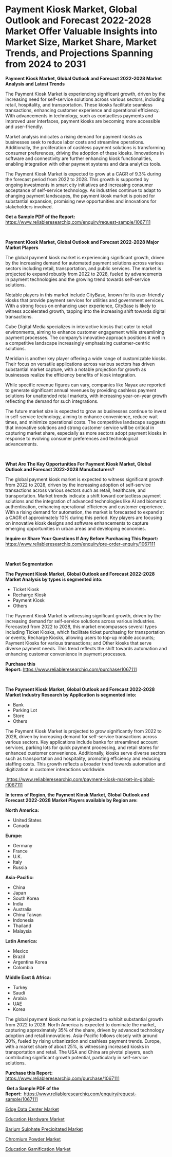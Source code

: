 <p><h1>Payment Kiosk Market, Global Outlook and Forecast 2022-2028 Market Offer Valuable Insights into Market Size, Market Share, Market Trends, and Projections Spanning from 2024 to 2031</h1></p><p><strong>Payment Kiosk Market, Global Outlook and Forecast 2022-2028 Market Analysis and Latest Trends</strong></p>
<p><p>The Payment Kiosk Market is experiencing significant growth, driven by the increasing need for self-service solutions across various sectors, including retail, hospitality, and transportation. These kiosks facilitate seamless transactions, enhancing customer experience and operational efficiency. With advancements in technology, such as contactless payments and improved user interfaces, payment kiosks are becoming more accessible and user-friendly.</p><p>Market analysis indicates a rising demand for payment kiosks as businesses seek to reduce labor costs and streamline operations. Additionally, the proliferation of cashless payment solutions is transforming consumer preferences, driving the adoption of these kiosks. Innovations in software and connectivity are further enhancing kiosk functionalities, enabling integration with other payment systems and data analytics tools.</p><p>The Payment Kiosk Market is expected to grow at a CAGR of 9.3% during the forecast period from 2022 to 2028. This growth is supported by ongoing investments in smart city initiatives and increasing consumer acceptance of self-service technology. As industries continue to adapt to changing payment landscapes, the payment kiosk market is poised for substantial expansion, promising new opportunities and innovations for stakeholders involved.</p></p>
<p><strong>Get a Sample PDF of the Report:&nbsp;</strong> <a href="https://www.reliableresearchiq.com/enquiry/request-sample/1067111">https://www.reliableresearchiq.com/enquiry/request-sample/1067111</a></p>
<p>&nbsp;</p>
<p><strong>Payment Kiosk Market, Global Outlook and Forecast 2022-2028 Major Market Players</strong></p>
<p><p>The global payment kiosk market is experiencing significant growth, driven by the increasing demand for automated payment solutions across various sectors including retail, transportation, and public services. The market is projected to expand robustly from 2022 to 2028, fueled by advancements in payment technologies and the growing trend towards self-service solutions.</p><p>Notable players in this market include CityBase, known for its user-friendly kiosks that provide payment services for utilities and government services. With a strong focus on enhancing user experience, CityBase is likely to witness accelerated growth, tapping into the increasing shift towards digital transactions.</p><p>Cube Digital Media specializes in interactive kiosks that cater to retail environments, aiming to enhance customer engagement while streamlining payment processes. The company’s innovative approach positions it well in a competitive landscape increasingly emphasizing customer-centric solutions.</p><p>Meridian is another key player offering a wide range of customizable kiosks. Their focus on versatile applications across various sectors has driven substantial market capture, with a notable projection for growth as businesses realize the efficiency benefits of kiosk integration.</p><p>While specific revenue figures can vary, companies like Nayax are reported to generate significant annual revenues by providing cashless payment solutions for unattended retail markets, with increasing year-on-year growth reflecting the demand for such integrations.</p><p>The future market size is expected to grow as businesses continue to invest in self-service technology, aiming to enhance convenience, reduce wait times, and minimize operational costs. The competitive landscape suggests that innovative solutions and strong customer service will be critical in capturing market share, especially as more sectors adopt payment kiosks in response to evolving consumer preferences and technological advancements.</p></p>
<p>&nbsp;</p>
<p><strong>What Are The Key Opportunities For Payment Kiosk Market, Global Outlook and Forecast 2022-2028 Manufacturers?</strong></p>
<p><p>The global payment kiosk market is expected to witness significant growth from 2022 to 2028, driven by the increasing adoption of self-service transactions across various sectors such as retail, healthcare, and transportation. Market trends indicate a shift toward contactless payment solutions and the integration of advanced technologies like AI and biometric authentication, enhancing operational efficiency and customer experience. With a rising demand for automation, the market is forecasted to expand at a CAGR of approximately 10% during this period. Key players are focusing on innovative kiosk designs and software enhancements to capture emerging opportunities in urban areas and developing economies.</p></p>
<p><strong>Inquire or Share Your Questions If Any Before Purchasing This Report:</strong> <a href="https://www.reliableresearchiq.com/enquiry/pre-order-enquiry/1067111">https://www.reliableresearchiq.com/enquiry/pre-order-enquiry/1067111</a></p>
<p>&nbsp;</p>
<p><strong>Market Segmentation</strong></p>
<p><strong>The Payment Kiosk Market, Global Outlook and Forecast 2022-2028 Market Analysis by types is segmented into:</strong></p>
<p><ul><li>Ticket Kiosk</li><li>Recharge Kiosk</li><li>Payment Kiosk</li><li>Others</li></ul></p>
<p><p>The Payment Kiosk Market is witnessing significant growth, driven by the increasing demand for self-service solutions across various industries. Forecasted from 2022 to 2028, this market encompasses several types including Ticket Kiosks, which facilitate ticket purchasing for transportation or events; Recharge Kiosks, allowing users to top-up mobile accounts; Payment Kiosks for various transactions; and Other kiosks that serve diverse payment needs. This trend reflects the shift towards automation and enhancing customer convenience in payment processes.</p></p>
<p><strong>Purchase this Report:&nbsp;</strong><a href="https://www.reliableresearchiq.com/purchase/1067111">https://www.reliableresearchiq.com/purchase/1067111</a></p>
<p>&nbsp;</p>
<p><strong>The Payment Kiosk Market, Global Outlook and Forecast 2022-2028 Market Industry Research by Application is segmented into:</strong></p>
<p><ul><li>Bank</li><li>Parking Lot</li><li>Store</li><li>Others</li></ul></p>
<p><p>The Payment Kiosk Market is projected to grow significantly from 2022 to 2028, driven by increasing demand for self-service transactions across various sectors. Key applications include banks for streamlined account services, parking lots for quick payment processing, and retail stores for enhanced customer convenience. Additionally, kiosks serve diverse sectors such as transportation and hospitality, promoting efficiency and reducing staffing costs. This growth reflects a broader trend towards automation and digitization in customer interactions worldwide.</p></p>
<p><a href="https://www.reliableresearchiq.com/payment-kiosk-market-in-global-r1067111">&nbsp;https://www.reliableresearchiq.com/payment-kiosk-market-in-global-r1067111</a></p>
<p><strong>In terms of Region, the Payment Kiosk Market, Global Outlook and Forecast 2022-2028 Market Players available by Region are:</strong></p>
<p>
    <p> <strong> North America: </strong>
        <ul>
            <li>United States</li>
            <li>Canada</li>
        </ul>
        </p> 
    <p> <strong> Europe: </strong>
        <ul>
            <li>Germany</li>
            <li>France</li>
            <li>U.K.</li>
            <li>Italy</li>
            <li>Russia</li>
        </ul>
        </p> 
    <p> <strong> Asia-Pacific: </strong>
        <ul>
            <li>China</li>
            <li>Japan</li>
            <li>South Korea</li>
            <li>India</li>
            <li>Australia</li>
            <li>China Taiwan</li>
            <li>Indonesia</li>
            <li>Thailand</li>
            <li>Malaysia</li>
        </ul>
        </p> 
    <p> <strong> Latin America: </strong>
        <ul>
            <li>Mexico</li>
            <li>Brazil</li>
            <li>Argentina Korea</li>
            <li>Colombia</li>
        </ul>
        </p> 
    <p> <strong> Middle East & Africa: </strong>
        <ul>
            <li>Turkey</li>
            <li>Saudi</li>
            <li>Arabia</li>
            <li>UAE</li>
            <li>Korea</li>
        </ul>
    </p>
    </p>
<p><p>The global payment kiosk market is projected to exhibit substantial growth from 2022 to 2028. North America is expected to dominate the market, capturing approximately 35% of the share, driven by advanced technology adoption and retail innovations. Asia-Pacific follows closely with around 30%, fueled by rising urbanization and cashless payment trends. Europe, with a market share of about 25%, is witnessing increased kiosks in transportation and retail. The USA and China are pivotal players, each contributing significant growth potential, particularly in self-service solutions.</p></p>
<p><strong>Purchase this Report: </strong><a href="https://www.reliableresearchiq.com/purchase/1067111">https://www.reliableresearchiq.com/purchase/1067111</a></p>
<p>&nbsp;<strong>Get a Sample PDF of the Report:&nbsp;&nbsp;</strong><a href="https://www.reliableresearchiq.com/enquiry/request-sample/1067111">https://www.reliableresearchiq.com/enquiry/request-sample/1067111</a></p>
<p><strong></strong></p>
<p><p><a href="https://www.linkedin.com/pulse/edge-data-center-market-size-segmentation-trends-growth-analysis-8sv5f?trackingId=Lqb2wOVrSByGJxtT6EAJ%2Bg%3D%3D">Edge Data Center Market</a></p><p><a href="https://www.linkedin.com/pulse/education-hardware-market-outlook-forecast-from-2024-2031-keyndex-mdhtf?trackingId=Sl1Q%2B%2Fr2QNqOLj4AcVQlkg%3D%3D">Education Hardware Market</a></p><p><a href="https://medium.com/@angeliabkratzer71943/global-barium-sulphate-precipitated-market-exploring-market-share-market-trends-and-future-1527f422ec7c">Barium Sulphate Precipitated Market</a></p><p><a href="https://medium.com/@acqwoncopeland76/chromium-powder-market-size-is-growing-at-cagr-of-13-this-report-covers-analysis-by-market-fdfaaef160e7">Chromium Powder Market</a></p><p><a href="https://www.linkedin.com/pulse/global-education-gamification-industry-types-applications-market-iaxjf?trackingId=kGW9mASQS3GCu2UnjEa4Lg%3D%3D">Education Gamification Market</a></p></p>